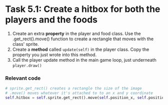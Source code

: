 # Task 5.1: Create a hitbox for both the players and the foods

1. Create an extra **property** in the player and food class. Use the .get_rect().move() function to create a rectangle that moves with the class' sprite.
2. Create a **method** called ``update(self)`` in the player class. Copy the property you just wrote into this method.
3. Call the player update method in the main game loop, just underneath ``player.draw()``

### Relevant code
```python
# sprite.get_rect() creates a rectangle the size of the image
# .move() moves whatever it's attached to to an x and y coordinate
self.hitbox = self.sprite.get_rect().move(self.position_x, self.position_y)
```

